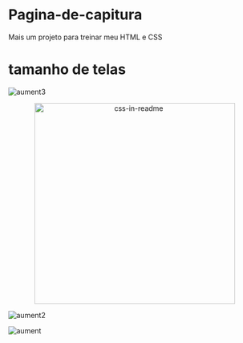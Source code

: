 # Pagina-de-capitura
Mais um projeto para treinar meu HTML e CSS

#  tamanho de telas
![aument3](https://user-images.githubusercontent.com/101673432/174418376-9c1723c2-f410-446f-ae05-5d5de18242c7.png) 

<div align="center">
    <img src="https://user-images.githubusercontent.com/101673432/174418432-a0ca2234-77e1-454c-bd17-df225c4bfdc2.png" width="400" height="400" alt="css-in-readme">
</div>


![aument2](https://user-images.githubusercontent.com/101673432/174418432-a0ca2234-77e1-454c-bd17-df225c4bfdc2.png)



![aument](https://user-images.githubusercontent.com/101673432/174418551-9f296940-8aab-4886-a964-6b8104999d69.png)

